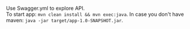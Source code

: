 Use Swagger.yml to explore API.  
To start app: `mvn clean install && mvn exec:java`. 
In case you don't have maven: `java -jar target/app-1.0-SNAPSHOT.jar`. 
